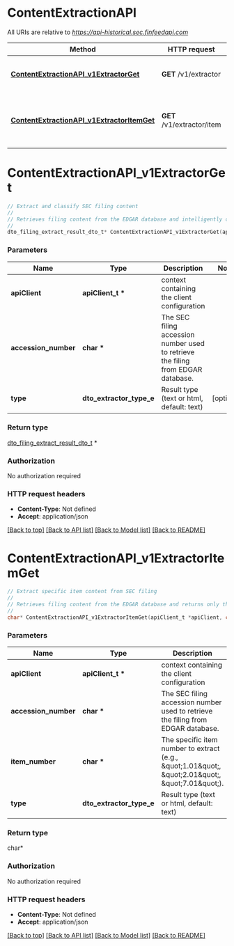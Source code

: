 # ContentExtractionAPI

All URIs are relative to *https://api-historical.sec.finfeedapi.com*

Method | HTTP request | Description
------------- | ------------- | -------------
[**ContentExtractionAPI_v1ExtractorGet**](ContentExtractionAPI.md#ContentExtractionAPI_v1ExtractorGet) | **GET** /v1/extractor | Extract and classify SEC filing content 
[**ContentExtractionAPI_v1ExtractorItemGet**](ContentExtractionAPI.md#ContentExtractionAPI_v1ExtractorItemGet) | **GET** /v1/extractor/item | Extract specific item content from SEC filing


# **ContentExtractionAPI_v1ExtractorGet**
```c
// Extract and classify SEC filing content 
//
// Retrieves filing content from the EDGAR database and intelligently classifies it according to form type and item categories.    ### Supported Form Types    Form Type | Description  ----------|------------  8-K      | Current report filing  10-K     | Annual report filing  10-Q     | Quarterly report filing    ### Content Classification  - 8-K forms: Content classified by item numbers (e.g., 1.01, 2.01)  - 10-K/10-Q forms: Items categorized by their respective part and item structure    :::note  Both HTML and plain text documents are supported for content extraction.  :::
//
dto_filing_extract_result_dto_t* ContentExtractionAPI_v1ExtractorGet(apiClient_t *apiClient, char *accession_number, dto_extractor_type_e type);
```

### Parameters
Name | Type | Description  | Notes
------------- | ------------- | ------------- | -------------
**apiClient** | **apiClient_t \*** | context containing the client configuration |
**accession_number** | **char \*** | The SEC filing accession number used to retrieve the filing from EDGAR database. | 
**type** | **dto_extractor_type_e** | Result type (text or html, default: text) | [optional] 

### Return type

[dto_filing_extract_result_dto_t](dto_filing_extract_result_dto.md) *


### Authorization

No authorization required

### HTTP request headers

 - **Content-Type**: Not defined
 - **Accept**: application/json

[[Back to top]](#) [[Back to API list]](../README.md#documentation-for-api-endpoints) [[Back to Model list]](../README.md#documentation-for-models) [[Back to README]](../README.md)

# **ContentExtractionAPI_v1ExtractorItemGet**
```c
// Extract specific item content from SEC filing
//
// Retrieves filing content from the EDGAR database and returns only the text content of the specified item number.    ### Item Number Format    Form Type | Item Format Examples  -----------|-------------------  8-K       | 1.01, 2.01, 7.01  10-K      | 1, 2, 3  10-K/10-Q | PartI 1, PartII 2    :::tip  For best results, ensure the item number matches exactly with the filing's structure.  :::
//
char* ContentExtractionAPI_v1ExtractorItemGet(apiClient_t *apiClient, char *accession_number, char *item_number, dto_extractor_type_e type);
```

### Parameters
Name | Type | Description  | Notes
------------- | ------------- | ------------- | -------------
**apiClient** | **apiClient_t \*** | context containing the client configuration |
**accession_number** | **char \*** | The SEC filing accession number used to retrieve the filing from EDGAR database. | 
**item_number** | **char \*** | The specific item number to extract (e.g., \&quot;1.01\&quot;, \&quot;2.01\&quot;, \&quot;7.01\&quot;). | 
**type** | **dto_extractor_type_e** | Result type (text or html, default: text) | [optional] 

### Return type

char*



### Authorization

No authorization required

### HTTP request headers

 - **Content-Type**: Not defined
 - **Accept**: application/json

[[Back to top]](#) [[Back to API list]](../README.md#documentation-for-api-endpoints) [[Back to Model list]](../README.md#documentation-for-models) [[Back to README]](../README.md)

